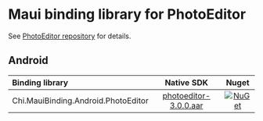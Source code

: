 # Maui binding library for PhotoEditor

See [PhotoEditor repository](https://github.com/burhanrashid52/PhotoEditor) for details.

## Android

| Binding library | Native SDK | Nuget |
|:-| :-: | :-: |
|Chi.MauiBinding.Android.PhotoEditor| [photoeditor-3.0.0.aar](https://central.sonatype.com/artifact/com.burhanrashid52/photoeditor/3.0.0)| [![NuGet](https://buildstats.info/nuget/Chi.MauiBinding.Android.PhotoEditor?includePreReleases=false)](https://www.nuget.org/packages/Chi.MauiBinding.Android.PhotoEditor/ "Download Chi.MauiBinding.Android.PhotoEditor from NuGet.org") |
